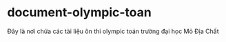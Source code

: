 # document-olympic-toan
Đây là nơi chứa các tài liệu ôn thi olympic toán trường đại học Mỏ Địa Chất
